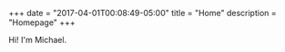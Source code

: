 +++
date = "2017-04-01T00:08:49-05:00"
title = "Home"
description = "Homepage"
+++


Hi! I'm Michael.
